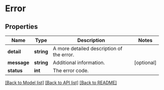 # Error

## Properties
Name | Type | Description | Notes
------------ | ------------- | ------------- | -------------
**detail** | **string** | A more detailed description of the error. | 
**message** | **string** | Additional information. | [optional] 
**status** | **int** | The error code. | 

[[Back to Model list]](../../README.md#documentation-for-models) [[Back to API list]](../../README.md#documentation-for-api-endpoints) [[Back to README]](../../README.md)

